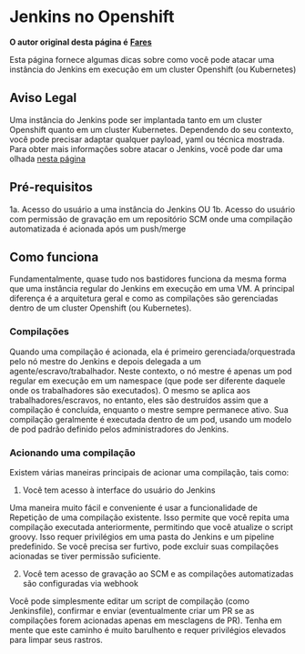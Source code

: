 # Jenkins no Openshift

**O autor original desta página é** [**Fares**](https://www.linkedin.com/in/fares-siala/)

Esta página fornece algumas dicas sobre como você pode atacar uma instância do Jenkins em execução em um cluster Openshift (ou Kubernetes)


## Aviso Legal

Uma instância do Jenkins pode ser implantada tanto em um cluster Openshift quanto em um cluster Kubernetes. Dependendo do seu contexto, você pode precisar adaptar qualquer payload, yaml ou técnica mostrada. Para obter mais informações sobre atacar o Jenkins, você pode dar uma olhada [nesta página](../../../pentesting-ci-cd/jenkins-security/README.md)

## Pré-requisitos

1a. Acesso do usuário a uma instância do Jenkins
OU
1b. Acesso do usuário com permissão de gravação em um repositório SCM onde uma compilação automatizada é acionada após um push/merge

## Como funciona

Fundamentalmente, quase tudo nos bastidores funciona da mesma forma que uma instância regular do Jenkins em execução em uma VM.
A principal diferença é a arquitetura geral e como as compilações são gerenciadas dentro de um cluster Openshift (ou Kubernetes).

### Compilações

Quando uma compilação é acionada, ela é primeiro gerenciada/orquestrada pelo nó mestre do Jenkins e depois delegada a um agente/escravo/trabalhador. Neste contexto, o nó mestre é apenas um pod regular em execução em um namespace (que pode ser diferente daquele onde os trabalhadores são executados). O mesmo se aplica aos trabalhadores/escravos, no entanto, eles são destruídos assim que a compilação é concluída, enquanto o mestre sempre permanece ativo.
Sua compilação geralmente é executada dentro de um pod, usando um modelo de pod padrão definido pelos administradores do Jenkins.

### Acionando uma compilação

Existem várias maneiras principais de acionar uma compilação, tais como:

1. Você tem acesso à interface do usuário do Jenkins

Uma maneira muito fácil e conveniente é usar a funcionalidade de Repetição de uma compilação existente. Isso permite que você repita uma compilação executada anteriormente, permitindo que você atualize o script groovy. Isso requer privilégios em uma pasta do Jenkins e um pipeline predefinido.
Se você precisa ser furtivo, pode excluir suas compilações acionadas se tiver permissão suficiente.

2. Você tem acesso de gravação ao SCM e as compilações automatizadas são configuradas via webhook

Você pode simplesmente editar um script de compilação (como Jenkinsfile), confirmar e enviar (eventualmente criar um PR se as compilações forem acionadas apenas em mesclagens de PR). Tenha em mente que este caminho é muito barulhento e requer privilégios elevados para limpar seus rastros.
